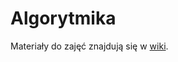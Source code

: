 Algorytmika
===========

Materiały do zajęć znajdują się w [wiki](https://github.com/anagorko/algorytmika/wiki).
